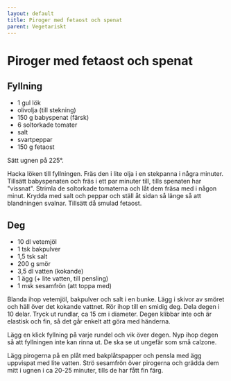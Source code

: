 ```yaml
---
layout: default
title: Piroger med fetaost och spenat
parent: Vegetariskt
---
```

# Piroger med fetaost och spenat

## Fyllning

-   1 gul lök
-   olivolja (till stekning)
-   150 g babyspenat (färsk)
-   6 soltorkade tomater
-   salt
-   svartpeppar
-   150 g fetaost

Sätt ugnen på 225°.

Hacka löken till fyllningen. Fräs den i lite olja i en stekpanna i några
minuter. Tillsätt babyspenaten och fräs i ett par minuter till, tills
spenaten har "vissnat". Strimla de soltorkade tomaterna och låt dem
fräsa med i någon minut. Krydda med salt och peppar och ställ åt sidan
så länge så att blandningen svalnar. Tillsätt då smulad fetaost.

## Deg

-   10 dl vetemjöl
-   1 tsk bakpulver
-   1,5 tsk salt
-   200 g smör
-   3,5 dl vatten (kokande)
-   1 ägg (+ lite vatten, till pensling)
-   1 msk sesamfrön (att toppa med)

Blanda ihop vetemjöl, bakpulver och salt i en bunke. Lägg i skivor av
smöret och häll över det kokande vattnet. Rör ihop till en smidig deg.
Dela degen i 10 delar. Tryck ut rundlar, ca 15 cm i diameter. Degen
klibbar inte och är elastisk och fin, så det går enkelt att göra med
händerna.

Lägg en klick fyllning på varje rundel och vik över degen. Nyp ihop
degen så att fyllningen inte kan rinna ut. De ska se ut ungefär som små
calzone.

Lägg pirogerna på en plåt med bakplåtspapper och pensla med ägg
uppvispat med lite vatten. Strö sesamfrön över pirogerna och grädda dem
mitt i ugnen i ca 20-25 minuter, tills de har fått fin färg.
